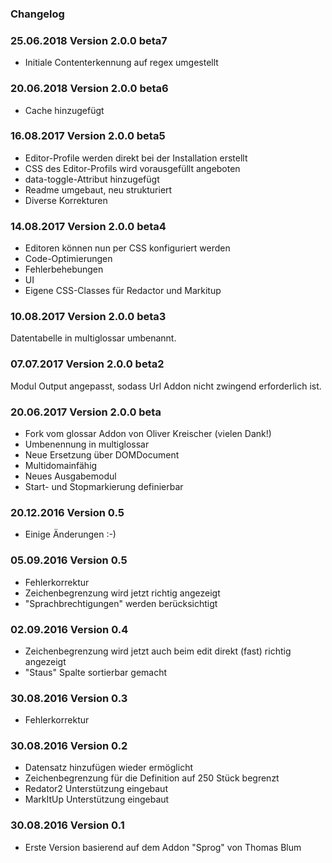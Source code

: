 
### Changelog ###

### 25.06.2018 Version 2.0.0 beta7 ###

- Initiale Contenterkennung auf regex umgestellt

### 20.06.2018 Version 2.0.0 beta6 ###

- Cache hinzugefügt

### 16.08.2017 Version 2.0.0 beta5 ###

- Editor-Profile werden direkt bei der Installation erstellt
- CSS des Editor-Profils wird vorausgefüllt angeboten
- data-toggle-Attribut hinzugefügt
- Readme umgebaut, neu strukturiert
- Diverse Korrekturen

### 14.08.2017 Version 2.0.0 beta4 ###

- Editoren können nun per CSS konfiguriert werden
- Code-Optimierungen
- Fehlerbehebungen
- UI
- Eigene CSS-Classes für Redactor und Markitup

### 10.08.2017 Version 2.0.0 beta3 ###

Datentabelle in multiglossar umbenannt.


### 07.07.2017 Version 2.0.0 beta2 ###

Modul Output angepasst, sodass Url Addon nicht zwingend erforderlich ist.

### 20.06.2017 Version 2.0.0 beta ###

- Fork vom glossar Addon von Oliver Kreischer (vielen Dank!)
- Umbenennung in multiglossar
- Neue Ersetzung über DOMDocument
- Multidomainfähig
- Neues Ausgabemodul
- Start- und Stopmarkierung definierbar

### 20.12.2016 Version 0.5 ###

- Einige Änderungen :-)

### 05.09.2016 Version 0.5 ###

- Fehlerkorrektur
- Zeichenbegrenzung wird jetzt richtig angezeigt
- "Sprachbrechtigungen" werden berücksichtigt

### 02.09.2016 Version 0.4 ###

- Zeichenbegrenzung wird jetzt auch beim edit direkt (fast) richtig angezeigt
- "Staus" Spalte sortierbar gemacht

### 30.08.2016 Version 0.3 ###

- Fehlerkorrektur

### 30.08.2016 Version 0.2 ###

- Datensatz hinzufügen wieder ermöglicht
- Zeichenbegrenzung für die Definition auf 250 Stück begrenzt
- Redator2 Unterstützung eingebaut
- MarkItUp Unterstützung eingebaut


### 30.08.2016 Version 0.1 ###

- Erste Version basierend auf dem Addon "Sprog" von Thomas Blum
